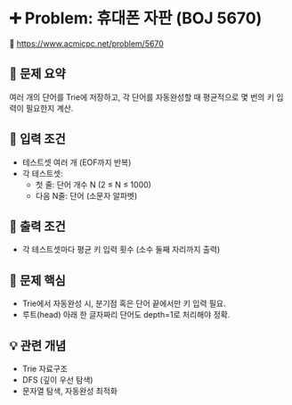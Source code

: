 # ➕ Problem: 휴대폰 자판 (BOJ 5670)

🔗 https://www.acmicpc.net/problem/5670

## 📌 문제 요약

여러 개의 단어를 Trie에 저장하고, 각 단어를 자동완성할 때 평균적으로 몇 번의 키 입력이 필요한지 계산.

## 🔢 입력 조건

- 테스트셋 여러 개 (EOF까지 반복)
- 각 테스트셋:
  - 첫 줄: 단어 개수 N (2 ≤ N ≤ 1000)
  - 다음 N줄: 단어 (소문자 알파벳)

## 🎯 출력 조건

- 각 테스트셋마다 평균 키 입력 횟수 (소수 둘째 자리까지 출력)

## 🧠 문제 핵심

- Trie에서 자동완성 시, 분기점 혹은 단어 끝에서만 키 입력 필요.
- 루트(head) 아래 한 글자짜리 단어도 depth=1로 처리해야 정확.

## 💡 관련 개념

- Trie 자료구조
- DFS (깊이 우선 탐색)
- 문자열 탐색, 자동완성 최적화
